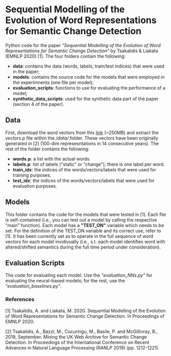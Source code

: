 # Sequential Modelling of the Evolution of Word Representations for Semantic Change Detection
Python code for the paper *"Sequential Modelling of the Evolution of Word Representations for Semantic Change Detection"* by Tsakalidis & Liakata (EMNLP 2020) [1]. The four folders contain the following:
- **data**: contains the data (words, labels, train/test indices) that were used in the paper;
- **models**: contains the source code for the models that were employed in the experimnents (one file per model);
- **evaluation_scripts**: functions to use for evaluating the performance of a model;
- **synthetic_data_scripts**: used for the synthetic data part of the paper (section 4 of the paper).

## Data
First, download the word vectors from this [link](https://www.dropbox.com/sh/d9cmc8kied74hiv/AABT5z1Z67MJ7KChIXWRUvO9a?dl=0) (~250MB) and extract the *vectors.p* file within the */data/* folder. These vectors have been originally generated in [2] (100-dim represesntations in 14 consecutive years). The rest of the folder contains the following:
- **words.p**: a list with the actual words.
- **labels.p**: list of labels ("static" or "change"); there is one label per word.
- **train_idx**: the indices of the words/vectors/labels that were used for training purposes.
- **test_idx**: the indices of the words/vectors/labels that were used for evaluation purposes.

## Models
This folder contains the code for the models that were tested in [1]. Each file is self-contained (i.e., you can test out a model by calling the respective "main" function). Each model has a **"TEST_ON"** variable which needs to be set. For the definition of the TEST_ON variable and its correct use, refer to [1]. It has been currently set as to operate in the full sequence of word vectors for each model invidivually (i.e., s.t. each model identifies word with altered/shifted semantics during the full time period under consideration).

## Evaluation Scripts
The code for evaluating each model. Use the *"evaluation_NNs.py"* for evaluating the neural-based models; for the rest, use the *"evaluation_baselines.py"*.

### References
[1] Tsakalidis, A. and Liakata, M. 2020. Sequential Modelling of the Evolution of Word Representations for Semantic Change Detection. In Proceedings of EMNLP 2020.

[2] Tsakalidis, A., Bazzi, M., Cucuringu, M., Basile, P. and McGillivray, B., 2019, September. Mining the UK Web Archive for Semantic Change Detection. In Proceedings of the International Conference on Recent Advances in Natural Language Processing (RANLP 2019) (pp. 1212-1221).
